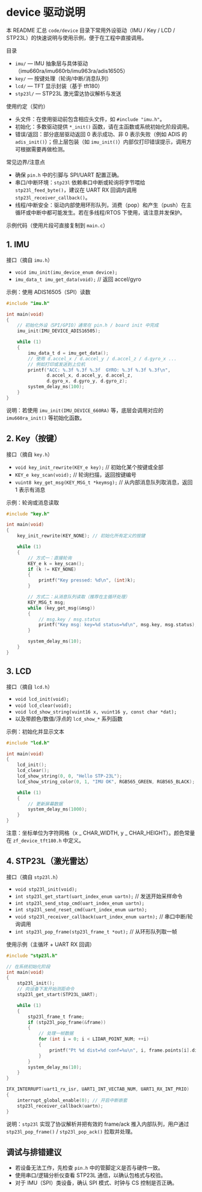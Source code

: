 # device 驱动说明

本 README 汇总 `code/device` 目录下常用外设驱动（IMU / Key / LCD / STP23L）的快速说明与使用示例，便于在工程中直接调用。

目录

-   `imu/` — IMU 抽象层与具体驱动（imu660ra/imu660rb/imu963ra/adis16505）
-   `key/` — 按键处理（轮询/中断/消息队列）
-   `lcd/` — TFT 显示封装（基于 tft180）
-   `stp23l/` — STP23L 激光雷达协议解析与发送

使用约定（契约）

-   头文件：在使用驱动前包含相应头文件，如 `#include "imu.h"`。
-   初始化：多数驱动提供 `*_init()` 函数，请在主函数或系统初始化阶段调用。
-   错误/返回：部分底层驱动返回 0 表示成功、非 0 表示失败（例如 ADIS 的 `adis_init()`）；但上层包装（如 `imu_init()`）内部仅打印错误提示，调用方可根据需要再做检测。

常见边界/注意点

-   确保 `pin.h` 中的引脚与 SPI/UART 配置正确。
-   串口/中断环境：`stp23l` 依赖串口中断或轮询将字节喂给 `stp23l_feed_byte()`，建议在 UART RX 回调内调用 `stp23l_receiver_callback()`。
-   线程/中断安全：驱动内部使用环形队列，消费（pop）和产生（push）在主循环或中断中都可能发生。若在多线程/RTOS 下使用，请注意并发保护。

示例代码（使用片段可直接复制到 `main.c`）

## 1. IMU

接口（摘自 `imu.h`）

-   `void imu_init(imu_device_enum device);`
-   `imu_data_t imu_get_data(void);` // 返回 accel/gyro

示例：使用 ADIS16505（SPI）读数

```c
#include "imu.h"

int main(void)
{
	// 初始化外设（SPI/GPIO）通常在 pin.h / board init 中完成
	imu_init(IMU_DEVICE_ADIS16505);

	while (1)
	{
		imu_data_t d = imu_get_data();
		// 使用 d.accel_x / d.accel_y / d.accel_z / d.gyro_x ...
		// 例如打印或发送到上位机
		printf("ACC: %.3f %.3f %.3f  GYRO: %.3f %.3f %.3f\n",
			   d.accel_x, d.accel_y, d.accel_z,
			   d.gyro_x, d.gyro_y, d.gyro_z);
		system_delay_ms(100);
	}
}
```

说明：若使用 `imu_init(IMU_DEVICE_660RA)` 等，底层会调用对应的 `imu660ra_init()` 等初始化函数。

## 2. Key（按键）

接口（摘自 `key.h`）

-   `void key_init_rewrite(KEY_e key);` // 初始化某个按键或全部
-   `KEY_e key_scan(void);` // 轮询扫描，返回按键编号
-   `vuint8 key_get_msg(KEY_MSG_t *keymsg);` // 从内部消息队列取消息，返回 1 表示有消息

示例：轮询或消息读取

```c
#include "key.h"

int main(void)
{
	key_init_rewrite(KEY_NONE); // 初始化所有定义的按键

	while (1)
	{
		// 方式一：直接轮询
		KEY_e k = key_scan();
		if (k != KEY_NONE)
		{
			printf("Key pressed: %d\n", (int)k);
		}

		// 方式二：从消息队列读取（推荐在主循环处理）
		KEY_MSG_t msg;
		while (key_get_msg(&msg))
		{
			// msg.key / msg.status
			printf("Key msg: key=%d status=%d\n", msg.key, msg.status);
		}

		system_delay_ms(10);
	}
}
```

## 3. LCD

接口（摘自 `lcd.h`）

-   `void lcd_init(void);`
-   `void lcd_clear(void);`
-   `void lcd_show_string(vuint16 x, vuint16 y, const char *dat);`
-   以及带颜色/数值/浮点的 `lcd_show_*` 系列函数

示例：初始化并显示文本

```c
#include "lcd.h"

int main(void)
{
	lcd_init();
	lcd_clear();
	lcd_show_string(0, 0, "Hello STP-23L");
	lcd_show_string_color(0, 1, "IMU OK", RGB565_GREEN, RGB565_BLACK);

	while (1)
	{
		// 更新屏幕数据
		system_delay_ms(1000);
	}
}
```

注意：坐标单位为字符网格（x _ CHAR_WIDTH, y _ CHAR_HEIGHT）。颜色常量在 `zf_device_tft180.h` 中定义。

## 4. STP23L（激光雷达）

接口（摘自 `stp23l.h`）

-   `void stp23l_init(void);`
-   `int stp23l_get_start(uart_index_enum uartn);` // 发送开始采样命令
-   `int stp23l_send_stop_cmd(uart_index_enum uartn);`
-   `int stp23l_send_reset_cmd(uart_index_enum uartn);`
-   `void stp23l_receiver_callback(uart_index_enum uartn);` // 串口中断/轮询调用
-   `int stp23l_pop_frame(stp23l_frame_t *out);` // 从环形队列取一帧

使用示例（主循环 + UART RX 回调）

```c
#include "stp23l.h"

// 在系统初始化阶段
int main(void)
{
	stp23l_init();
	// 向设备下发开始测距命令
	stp23l_get_start(STP23L_UART);

	while (1)
	{
		stp23l_frame_t frame;
		if (stp23l_pop_frame(&frame))
		{
			// 处理一帧数据
			for (int i = 0; i < LIDAR_POINT_NUM; ++i)
			{
				printf("Pt %d dist=%d conf=%u\n", i, frame.points[i].distance, frame.points[i].confidence);
			}
		}
		system_delay_ms(10);
	}
}

IFX_INTERRUPT(uart1_rx_isr, UART1_INT_VECTAB_NUM, UART1_RX_INT_PRIO)
{
    interrupt_global_enable(0); // 开启中断嵌套
    stp23l_receiver_callback(uartn);
}
```

说明：`stp23l` 实现了协议解析并把有效的 frame/ack 推入内部队列，用户通过 `stp23l_pop_frame()` / `stp23l_pop_ack()` 拉取并处理。

## 调试与排错建议

-   若设备无法工作，先检查 `pin.h` 中的管脚定义是否与硬件一致。
-   使用串口/逻辑分析仪查看 STP23L 通信，以确认包格式与校验。
-   对于 IMU（SPI）类设备，确认 SPI 模式、时钟与 CS 控制是否正确。
